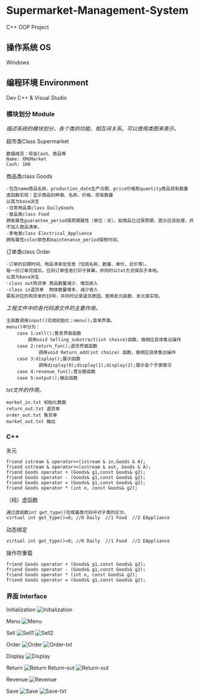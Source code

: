 # Supermarket-Management-System
 C++ OOP Project

## 操作系统 OS
Windows
## 编程环境 Environment
Dev C++ & Visual Studio

### 模块划分 Module
*描述系统的模块划分，各个类的功能、相互间关系。可以使用类图来表示。*

超市类Class Supermarket

    数据成员：现金Cash、商品等 
    Name: XMUMarket 
    Cash: 100

商品类class Goods	

    ·包含name商品名称、production_date生产日期、price价格和quantity商品现有数量
    虚函数实现：显示商品的种类、名称、价格、现有数量 
    以其为base派生
    ·日常用品类class DailyGoods 
    ·食品类class Food
    拥有属性guarantee_period保质期属性（单位：天）。如商品已过保质期，提示应该处理，并不加入商品清单。 
    ·家电类class Electrical_Appliance
    拥有属性color颜色和maintenance_period保修时间。 

订单类class Order

    ·订单的日期时间、物品清单及信息（包括名称、数量、单价、总价等）。
    每一份订单完成后，应将订单信息打印于屏幕，并同时以txt方式保存于本地。
    以其为base派生
    ·class out购货单 商品数量减少、增加收入
    ·class in退货单  物体数量增多、减少收入   
    需有对应的购货单的ID号，并同时记录退货原因。使用友元函数、友元类实现。

*工程文件中的各代码源文件的主要作用。*

    主函数调用input()完成初始化；menu();菜单界面。
    menu()中分为：
        case 1:sell();售卖界面函数
            调用void Selling_substract(int choice)函数，做相应具体售出操作
        case 2:return_fun();退货界面函数
                调用void Return_add(int choice) 函数，做相应具体售出操作
        case 3:display();展示函数
                调用display(0);display(1);display(2);展示各个子类情况
        case 4:revenue_fun();营业额函数
        case 5:output();输出函数

*txt文件的作用。*

    market_in.txt 初始化数据
    return_out.txt 退货单 
    order_out.txt 售货单
    market_out.txt 输出

### C++ 
友元

    friend istream & operator>>(istream & in,Goods & A);
    friend ostream & operator<<(ostream & out, Goods & A);
    friend Goods operator + (Goods& g1,const Goods& g2);
    friend Goods operator - (Goods& g1,const Goods& g2);
    friend Goods operator = (Goods& g1,const Goods& g2);
    friend Goods operator * (int n, const Goods& g2);

（纯）虚函数

    通过虚函数int get_type()完成基类代码中对子类的区分。
    virtual int get_type()=0; //0 Daily  //1 Food  //2 EAppliance

动态绑定

    virtual int get_type()=0; //0 Daily  //1 Food  //2 EAppliance
    
操作符重载

    friend Goods operator + (Goods& g1,const Goods& g2);
    friend Goods operator - (Goods& g1,const Goods& g2);
    friend Goods operator * (int n, const Goods& g2);
    friend Goods operator = (Goods& g1,const Goods& g2);

### 界面 Interface
Initialization
![Initialization](Photo/Initialization.png)

Menu
![Menu](Photo/Menu.png)

Sell
![Sell1](Photo/Sell1.png)
![Sell2](Photo/Sell2.png)

Order
![Order](Photo/Order.png)
![Order-txt](Photo/Order-txt.png)

Display
![Display](Photo/Display.png)

Return
![Return](Photo/Return.png)
Return-out
![Return-out](Photo/Return-out.png)

Revenue
![Revenue](Photo/Revenue.png)

Save
![Save](Photo/Save.png)
![Save-txt](Photo/Save-txt.png)